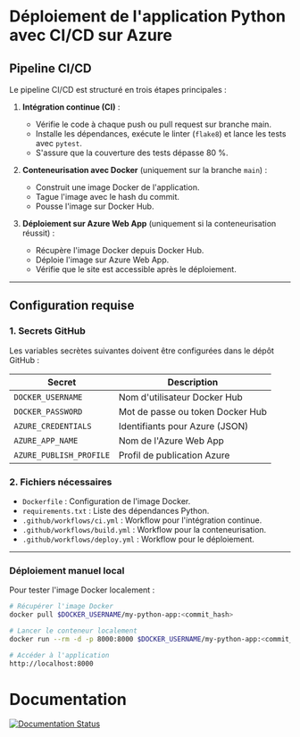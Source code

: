 # Déploiement de l'application Python avec CI/CD sur Azure

## Pipeline CI/CD

Le pipeline CI/CD est structuré en trois étapes principales :

1. **Intégration continue (CI)** :
   - Vérifie le code à chaque push ou pull request sur branche main.
   - Installe les dépendances, exécute le linter (`flake8`) et lance les tests avec `pytest`.
   - S'assure que la couverture des tests dépasse 80 %.

2. **Conteneurisation avec Docker** (uniquement sur la branche `main`) :
   - Construit une image Docker de l'application.
   - Tague l'image avec le hash du commit.
   - Pousse l'image sur Docker Hub.

3. **Déploiement sur Azure Web App** (uniquement si la conteneurisation réussit) :
   - Récupère l'image Docker depuis Docker Hub.
   - Déploie l'image sur Azure Web App.
   - Vérifie que le site est accessible après le déploiement.

---

## Configuration requise

### 1. Secrets GitHub

Les variables secrètes suivantes doivent être configurées dans le dépôt GitHub :

| Secret                  | Description                           |
|------------------------|---------------------------------------|
| `DOCKER_USERNAME`       | Nom d'utilisateur Docker Hub         |
| `DOCKER_PASSWORD`       | Mot de passe ou token Docker Hub     |
| `AZURE_CREDENTIALS`     | Identifiants pour Azure (JSON)       |
| `AZURE_APP_NAME`        | Nom de l'Azure Web App               |
| `AZURE_PUBLISH_PROFILE` | Profil de publication Azure         |

### 2. Fichiers nécessaires

- `Dockerfile` : Configuration de l'image Docker.
- `requirements.txt` : Liste des dépendances Python.
- `.github/workflows/ci.yml` : Workflow pour l'intégration continue.
- `.github/workflows/build.yml` : Workflow pour la conteneurisation.
- `.github/workflows/deploy.yml` : Workflow pour le déploiement.

---

### Déploiement manuel local

Pour tester l'image Docker localement :

```bash
# Récupérer l'image Docker
docker pull $DOCKER_USERNAME/my-python-app:<commit_hash>

# Lancer le conteneur localement
docker run --rm -d -p 8000:8000 $DOCKER_USERNAME/my-python-app:<commit_hash>

# Accéder à l'application
http://localhost:8000
```

# Documentation
[![Documentation Status](https://readthedocs.org/projects/modulardjangoarch/badge/?version=latest)](https://modulardjangoarch.readthedocs.io/en/latest/)
